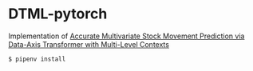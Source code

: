 # DTML-pytorch

Implementation of [Accurate Multivariate Stock Movement Prediction via Data-Axis Transformer with Multi-Level Contexts](https://dl.acm.org/doi/pdf/10.1145/3447548.3467297?casa_token=PX5M3NmMXUkAAAAA:EsaP5z_ysmyd3HTtr9KAdI-xMoowKcyyN6MsuP67GlxZkaUMOglsBk1oAm_iQe4DPJdb7Bh4h3XX)

```
$ pipenv install
```

